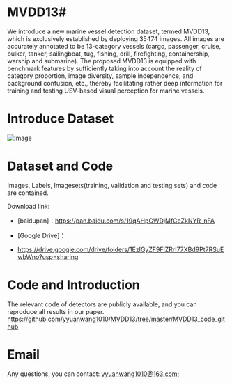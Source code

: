 # MVDD13#

We introduce a new marine vessel detection dataset, termed MVDD13, which is exclusively established by deploying 35474 images. All images are accurately annotated to be 13-category vessels (cargo,
passenger, cruise, bulker, tanker, sailingboat, tug, fishing, drill, firefighting, containership,
warship and submarine). The proposed MVDD13 is equipped with benchmark features by sufficiently taking into account the reality of category proportion, image diversity, sample independence, and background confusion, etc., thereby facilitating rather deep information for training and testing USV-based visual perception for marine vessels.


# Introduce Dataset
![image](https://user-images.githubusercontent.com/63236598/188273495-260a80e9-a2c3-4a82-95d8-c7ca7550b7bc.png)

# Dataset and Code
Images, Labels, Imagesets(training, validation and testing sets) and code are contained. 

Download link:

  * [baidupan]：https://pan.baidu.com/s/19qAHpGWDjMfCeZkNYR_nFA
  
  * [Google Drive]：
  - https://drive.google.com/drive/folders/1EzlGyZF9FlZRrI77XBd9Pt7RSuEwbWno?usp=sharing

# Code and Introduction
The relevant code of detectors are publicly available, and you can reproduce all results in our paper.
https://github.com/yyuanwang1010/MVDD13/tree/master/MVDD13_code_github

# Email
Any questions, you can contact: yyuanwang1010@163.com;
